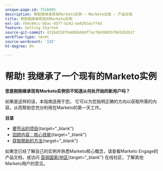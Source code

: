 ```yaml
---
unique-page-id: 7516605
description: 帮助我继承现有Marketo实例 — Marketo文档 — 产品文档
title: 帮助我继承现有的Marketo实例
exl-id: f64c04cc-bbac-4577-b242-be8263acff4d
feature: Getting Started
source-git-commit: 431bd258f9a68bbb9df7acf043085578d3d91b1f
workflow-type: tm+mt
source-wordcount: '132'
ht-degree: 0%

---
```


# 帮助! 我继承了一个现有的Marketo实例

**您是刚刚继承现有Marketo实例但不知道从何处开始的新用户吗？**

如果是这样的话，本指南适用于您。 它可以为您指明正确的方向以获取所需的内容，从而帮助您充分利用在Marketo的第一天工作。

**目录**

* [要签出的项目](/help/marketo/getting-started/inheriting-a-marketo-instance/items-to-check-off.md){target="_blank"}
* [回顾内容：核心技能](/help/marketo/getting-started/inheriting-a-marketo-instance/things-to-review-core-skills.md){target="_blank"}
* [获取帮助的方法](/help/marketo/getting-started/inheriting-a-marketo-instance/ways-to-get-help.md){target="_blank"}

如果您已经了解自己的实例并熟悉Marketo核心概念，请查看Marketo Engage的产品文档，或访问 [营销国家/地区](https://nation.marketo.com/){target="_blank"} 在线社区，了解其他Marketo用户的意见。

